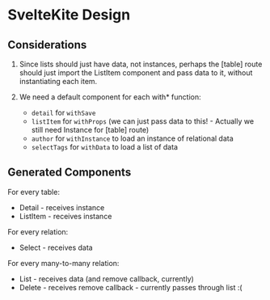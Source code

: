 # SvelteKite Design

## Considerations

1. Since lists should just have data, not instances, perhaps the [table] route should just import the ListItem component and pass data to it, without instantiating each item.

2. We need a default component for each with* function:
   - `detail` for `withSave`
   - `listItem` for `withProps` (we can just pass data to this! - Actually we still need Instance for [table] route)
   - `author` for `withInstance` to load an instance of relational data
   - `selectTags` for `withData` to load a list of data

## Generated Components

For every table:
   - Detail - receives instance
   - ListItem - receives instance

For every relation:
   - Select - receives data

For every many-to-many relation:
   - List - receives data (and remove callback, currently)
   - Delete - receives remove callback - currently passes through list :(
